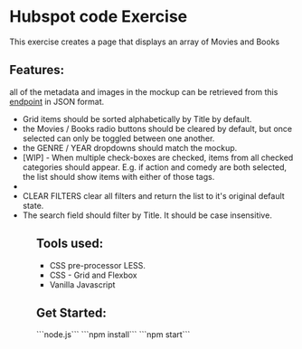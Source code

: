 <h1>Hubspot code Exercise</h1>
<p>This exercise creates a page that displays an array of Movies and Books</p>

<h2>Features:</h2>
<p>all of the metadata and images in the mockup can be retrieved from this <a href="https://raw.githubusercontent.com/HubSpotWebTeam/CodeExercise/main/src/js/data/data.json">endpoint</a> in JSON format.</p>
<ul>
<li>Grid items should be sorted alphabetically by Title by default.</li>
<li>the Movies / Books radio buttons should be cleared by default, but once selected can only be toggled between one another.</li>
<li>the GENRE / YEAR dropdowns should match the mockup.</li> 
<li>[WIP] - When multiple check-boxes are checked, items from all checked categories should appear. E.g. if action and comedy are both selected, the list should show items with either of those tags.<li>
<li>CLEAR FILTERS clear all filters and return the list to it's original default state.</li>
<li>The search field should filter by Title. It should be case insensitive.</li>
<ul>
<h2>Tools used:</h2>
<ul>
<li>CSS pre-processor LESS.</li>
<li>CSS - Grid and Flexbox</li>
<li>Vanilla Javascript</li>
</ul>
<h2>Get Started:</h2>
```node.js```
```npm install```
```npm start```
